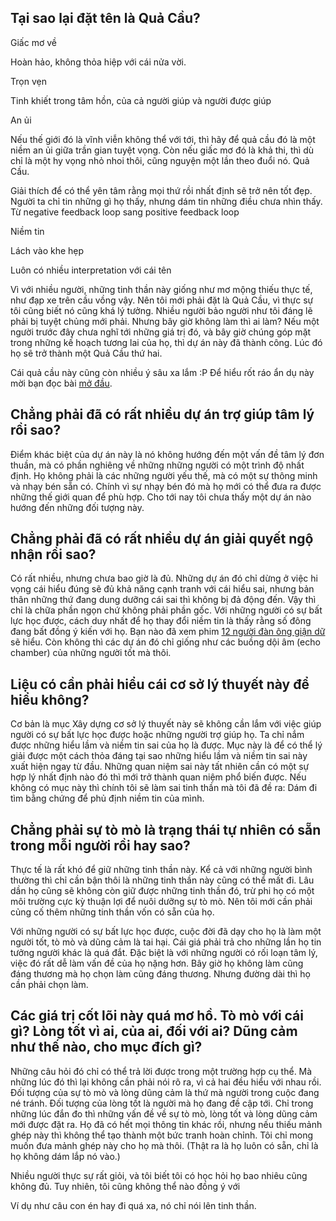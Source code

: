 ## Tại sao lại đặt tên là Quả Cầu?

Giấc mơ về

Hoàn hảo, không thỏa hiệp với cái nửa vời.

Trọn vẹn

Tinh khiết trong tâm hồn, của cả người giúp và người được giúp

An ủi

Nếu thế giới đó là vĩnh viễn không thể với tới, thì hãy để quả cầu đó là một niềm an ủi giữa trần gian tuyệt vọng. Còn nếu giấc mơ đó là khả thi, thì dù chỉ là một hy vọng nhỏ nhoi thôi, cũng nguyện một lần theo đuổi nó. Quả Cầu.

Giải thích để có thể yên tâm rằng mọi thứ rồi nhất định sẽ trở nên tốt đẹp. Người ta chỉ tin những gì họ thấy, nhưng dám tin những điều chưa nhìn thấy. Từ negative feedback loop sang positive feedback loop

Niềm tin

Lách vào khe hẹp

Luôn có nhiều interpretation với cái tên

Vì với nhiều người, những tinh thần này giống như mơ mộng thiếu thực tế, như đạp xe trên cầu vồng vậy. Nên tôi mới phải đặt là Quả Cầu, vì thực sự tôi cũng biết nó cũng khá lý tưởng. Nhiều người bảo người như tôi đáng lẽ phải bị tuyệt chủng mới phải. Nhưng bây giờ không làm thì ai làm? Nếu một người trước đây chưa nghĩ tới những giá trị đó, và bây giờ chúng góp mặt trong những kế hoạch tương lai của họ, thì dự án này đã thành công. Lúc đó họ sẽ trở thành một Quả Cầu thứ hai.

Cái quả cầu này cũng còn nhiều ý sâu xa lắm :P Để hiểu rốt ráo ẩn dụ này mời bạn đọc bài [mở đầu](http://xn--qucu-hr5aza.cc/mo-dau/).

## Chẳng phải đã có rất nhiều dự án trợ giúp tâm lý rồi sao?

Điểm khác biệt của dự án này là nó không hướng đến một vấn đề tâm lý đơn thuần, mà có phần nghiêng về những những người có một trình độ nhất định. Họ không phải là các những người yếu thế, mà có một sự thông minh và nhạy bén sẵn có. Chính vì sự nhạy bén đó mà họ mới có thể đưa ra được những thế giới quan để phù hợp. Cho tới nay tôi chưa thấy một dự án nào hướng đến những đối tượng này.

## Chẳng phải đã có rất nhiều dự án giải quyết ngộ nhận rồi sao?

Có rất nhiều, nhưng chưa bao giờ là đủ. Những dự án đó chỉ dừng ở việc hi vọng cái hiểu đúng sẽ đủ khả năng cạnh tranh với cái hiểu sai, nhưng bản thân những thứ đang dung dưỡng cái sai thì không bị đả động đến. Vậy thì chỉ là chữa phần ngọn chứ không phải phần gốc. Với những người có sự bất lực học được, cách duy nhất để họ thay đổi niềm tin là thấy rằng số đông đang bất đồng ý kiến với họ. Bạn nào đã xem phim [12 người đàn ông giận dữ](http://Quảcầu.com/12-nguoi-dan-ong-gian-du?utm_source=F%20%C2%BB%20C%E1%BB%99ng%20%C4%90%E1%BB%93ng%20Sub%20Factory%20%C2%BB%20Th%C3%B4ng%20%C4%91i%E1%BB%87p%20truy%E1%BB%81n%20th%C3%B4ng&utm_medium=12%20ng%C6%B0%E1%BB%9Di%20%C4%91%C3%A0n%20%C3%B4ng%20gi%E1%BA%ADn%20d%E1%BB%AF&utm_campaign=S%C3%A1ch%2C%20th%C6%A1%2C%20phim) sẽ hiểu. Còn không thì các dự án đó chỉ giống như các buồng dội âm (echo chamber) của những người tốt mà thôi.

## Liệu có cần phải hiểu cái cơ sở lý thuyết này để hiểu không?

Cơ bản là mục Xây dựng cơ sở lý thuyết này sẽ không cần lắm với việc giúp người có sự bất lực học được hoặc những người trợ giúp họ. Ta chỉ nắm được những hiểu lầm và niềm tin sai của họ là được. Mục này là để có thể lý giải được một cách thỏa đáng tại sao những hiểu lầm và niềm tin sai này xuất hiện ngay từ đầu. Những quan niệm sai này tất nhiên cần có một sự hợp lý nhất định nào đó thì mới trở thành quan niệm phổ biến được. Nếu không có mục này thì chính tôi sẽ làm sai tinh thần mà tôi đã đề ra: Dám đi tìm bằng chứng để phủ định niềm tin của mình.

## Chẳng phải sự tò mò là trạng thái tự nhiên có sẵn trong mỗi người rồi hay sao?

Thực tế là rất khó để giữ những tinh thần này. Kể cả với những người bình thường thì chỉ cần bận thôi là những tinh thần này cũng có thể mất đi. Lâu dần họ cũng sẽ không còn giữ được những tinh thần đó, trừ phi họ có một môi trường cực kỳ thuận lợi để nuôi dưỡng sự tò mò. Nên tôi mới cần phải củng cố thêm những tinh thần vốn có sẵn của họ.

Với những người có sự bất lực học được, cuộc đời đã dạy cho họ là làm một người tốt, tò mò và dũng cảm là tai hại. Cái giá phải trả cho những lần họ tin tưởng người khác là quá đắt. Đặc biệt là với những người có rối loạn tâm lý, việc đó rất dễ làm vấn đề của họ nặng hơn. Bây giờ họ không làm cũng đáng thương mà họ chọn làm cũng đáng thương. Nhưng đường dài thì họ cần phải chọn làm.

## Các giá trị cốt lõi này quá mơ hồ. Tò mò với cái gì? Lòng tốt vì ai, của ai, đối với ai? Dũng cảm như thế nào, cho mục đích gì?

Những câu hỏi đó chỉ có thể trả lời được trong một trường hợp cụ thể. Mà những lúc đó thì lại không cần phải nói rõ ra, vì cả hai đều hiểu với nhau rồi. Đối tượng của sự tò mò và lòng dũng cảm là thứ mà người trong cuộc đang né tránh. Đối tượng của lòng tốt là người mà họ đang đề cập tới. Chỉ trong những lúc đắn đo thì những vấn đề về sự tò mò, lòng tốt và lòng dũng cảm mới được đặt ra. Họ đã có hết mọi thông tin khác rồi, nhưng nếu thiếu mảnh ghép này thì không thể tạo thành một bức tranh hoàn chỉnh. Tôi chỉ mong muốn đưa mảnh ghép này cho họ mà thôi. (Thật ra là họ luôn có sẵn, chỉ là họ không dám lắp nó vào.)

Nhiều người thực sự rất giỏi, và tôi biết tôi có học hỏi họ bao nhiêu cũng không đủ. Tuy nhiên, tôi cũng không thể nào đồng ý với

Ví dụ như câu con én hay đi quá xa, nó chỉ nói lên tinh thần.